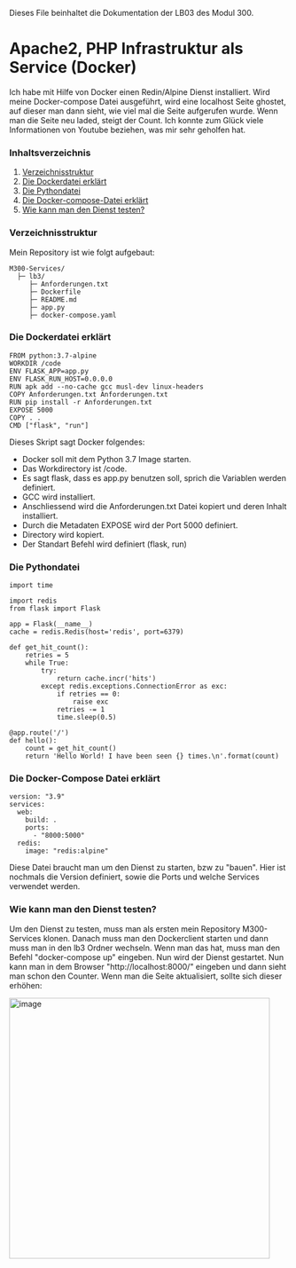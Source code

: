 Dieses File beinhaltet die Dokumentation der LB03 des Modul 300.

# Apache2, PHP Infrastruktur als Service (Docker)
Ich habe mit Hilfe von Docker einen Redin/Alpine Dienst installiert. Wird meine Docker-compose Datei ausgeführt, wird eine localhost Seite ghostet, auf dieser man dann sieht, wie viel mal die Seite aufgerufen wurde. Wenn man die Seite neu laded, steigt der Count. Ich konnte zum Glück viele Informationen von Youtube beziehen, was mir sehr geholfen hat.

### Inhaltsverzeichnis
1. [Verzeichnisstruktur](#Verzeichnisstruktur)
2. [Die Dockerdatei erklärt](#Die-Dockerdatei-erklärt)
3. [Die Pythondatei](#Die-Pythondatei)
4. [Die Docker-compose-Datei erklärt](#Die-Docker-compose-Datei-erklärt)
5. [Wie kann man den Dienst testen?](#Wie-kann-man-den-Dienst-testen)

### Verzeichnisstruktur
Mein Repository ist wie folgt aufgebaut:
```
M300-Services/
  ├─ lb3/
     ├─ Anforderungen.txt
     ├─ Dockerfile
     ├─ README.md
     ├─ app.py
     ├─ docker-compose.yaml
```
### Die Dockerdatei erklärt
```
FROM python:3.7-alpine
WORKDIR /code
ENV FLASK_APP=app.py
ENV FLASK_RUN_HOST=0.0.0.0
RUN apk add --no-cache gcc musl-dev linux-headers
COPY Anforderungen.txt Anforderungen.txt
RUN pip install -r Anforderungen.txt
EXPOSE 5000
COPY . .
CMD ["flask", "run"]
```
Dieses Skript sagt Docker folgendes:
 - Docker soll mit dem Python 3.7 Image starten.
 - Das Workdirectory ist /code.
 - Es sagt flask, dass es app.py benutzen soll, sprich die Variablen werden      definiert.
 - GCC wird installiert.
 - Anschliessend wird die Anforderungen.txt Datei kopiert und deren Inhalt      installiert.
 - Durch die Metadaten EXPOSE wird der Port 5000 definiert.
 - Directory wird kopiert.
 - Der Standart Befehl wird definiert (flask, run)

### Die Pythondatei
```
import time

import redis
from flask import Flask

app = Flask(__name__)
cache = redis.Redis(host='redis', port=6379)

def get_hit_count():
    retries = 5
    while True:
        try:
            return cache.incr('hits')
        except redis.exceptions.ConnectionError as exc:
            if retries == 0:
                raise exc
            retries -= 1
            time.sleep(0.5)

@app.route('/')
def hello():
    count = get_hit_count()
    return 'Hello World! I have been seen {} times.\n'.format(count)
```

### Die Docker-Compose Datei erklärt
```
version: "3.9"
services:
  web:
    build: .
    ports:
      - "8000:5000"
  redis:
    image: "redis:alpine"
```
Diese Datei braucht man um den Dienst zu starten, bzw zu "bauen". Hier ist nochmals die Version definiert, sowie die Ports und welche Services verwendet werden.

### Wie kann man den Dienst testen?
Um den Dienst zu testen, muss man als ersten mein Repository M300-Services klonen. Danach muss man den Dockerclient starten und dann muss man in den lb3 Ordner wechseln. Wenn man das hat, muss man den Befehl "docker-compose up" eingeben. Nun wird der Dienst gestartet. Nun kann man in dem Browser "http://localhost:8000/" eingeben und dann sieht man schon den Counter. Wenn man die Seite aktualisiert, sollte sich dieser erhöhen:

<img width="470" alt="image" src="https://user-images.githubusercontent.com/100407598/168252688-c6c7fa61-516b-4d08-b761-9f0cedfd684d.png">
